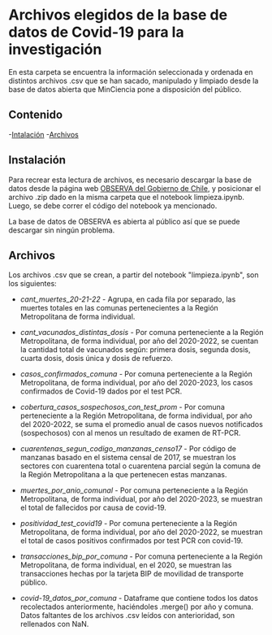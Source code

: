 # Archivos elegidos de la base de datos de Covid-19 para la investigación

En esta carpeta se encuentra la información seleccionada y ordenada en distintos archivos .csv que se han sacado, manipulado y limpiado desde la base de datos abierta que MinCiencia pone a disposición del público.

## Contenido

-[Intalación](#intalacion)
-[Archivos](#archivos)

## Instalación

Para recrear esta lectura de archivos, es necesario descargar la base de datos desde la página web [OBSERVA del Gobierno de Chile](https://observa.minciencia.gob.cl/datos-abiertos/datos-del-repositorio-covid-19), y posicionar el archivo .zip dado en la misma carpeta que el notebook limpieza.ipynb. Luego, se debe correr el código del notebook ya mencionado. 

La base de datos de OBSERVA es abierta al público así que se puede descargar sin ningún problema.

## Archivos

Los archivos .csv que se crean, a partir del notebook "limpieza.ipynb", son los siguientes:

- *cant_muertes_20-21-22* - Agrupa, en cada fila por separado, las muertes totales en las comunas pertenecientes a la Región Metropolitana de forma individual.

- *cant_vacunados_distintas_dosis* - Por comuna perteneciente a la Región Metropolitana, de forma individual, por año del 2020-2022, se cuentan la cantidad total de vacunados según: primera dosis, segunda dosis, cuarta dosis, dosis única y dosis de refuerzo.

- *casos_confirmados_comuna* - Por comuna perteneciente a la Región Metropolitana, de forma individual, por año del 2020-2023, los casos confirmados de Covid-19 dados por el test PCR.

- *cobertura_casos_sospechosos_con_test_prom* - Por comuna perteneciente a la Región Metropolitana, de forma individual, por año del 2020-2022, se suma el promedio anual de casos nuevos notificados (sospechosos) con al menos un resultado de examen de RT-PCR.

- *cuarentenas_segun_codigo_manzanas_censo17* - Por código de manzanas basado en el sistema censal de 2017, se muestran los sectores con cuarentena total o cuarentena parcial según la comuna de la Región Metropolitana a la que pertenecen estas manzanas.

- *muertes_por_anio_comunal* - Por comuna perteneciente a la Región Metropolitana, de forma individual, por año del 2020-2023, se muestran el total de fallecidos por causa de covid-19.

- *positividad_test_covid19* - Por comuna perteneciente a la Región Metropolitana, de forma individual, por año del 2020-2022, se muestran el total de casos positivos confirmados por test PCR con covid-19.

- *transacciones_bip_por_comuna* - Por comuna perteneciente a la Región Metropolitana, de forma individual, en el 2020, se muestran las transacciones hechas por la tarjeta BIP de movilidad de transporte público. 

- *covid-19_datos_por_comuna* - Dataframe que contiene todos los datos recolectados anteriormente, haciéndoles .merge() por año y comuna. Datos faltantes de los archivos .csv leídos con anterioridad, son rellenados con NaN.